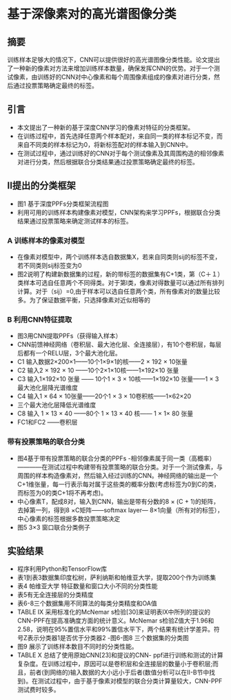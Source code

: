 # 基于深像素对的高光谱图像分类 #

## 摘要 ##
训练样本足够大的情况下，CNN可以提供很好的高光谱图像分类性能。论文提出了一种新的像素对方法来增加训练样本数量，确保发挥CNN的优势。对于一个测试像素，由训练好的CNN对中心像素和每个周围像素组成的像素对进行分类，然后通过投票策略确定最终的标签。

## 引言 ##
- 本文提出了一种新的基于深度CNN学习的像素对特征的分类框架。
- 在训练过程中，首先选择任意两个样本配对，来自同一类的样本标记不变，而来自不同类的样本标记为0，将新标签配对的样本输入到CNN中。
- 在测试过程中，通过训练好的CNN对于每个测试像素及其周围构造的相邻像素对进行分类，然后根据联合分类结果通过投票策略确定最终的标签。

## II提出的分类框架 ##
- 图1 基于深度PPFs分类框架流程图
- 利用可用的训练样本构建像素对模型，CNN架构来学习PPFs，根据联合分类结果通过投票策略来确定测试样本的标签。
　
### A 训练样本的像素对模型 ###
- 在像素对模型中，两个训练样本选自数据集X，若来自同类则sij的标签不变，若不同类则sij标签变为0 
- 图2说明了构建新数据集的过程，新的带标签的数据集有C+1类，第（C＋１）类样本可选自任意两个不同得类。对于第l类，像素对得数量可以通过所有排列计算。对于（sij）=0,由于样本可以选自任意两个类，所有像素对的数量比较多。为了保证数据平衡，只选择像素对近似相等的

### B 利用CNN特征提取 ###
- 图3用CNN提取PPFs（获得输入样本）
- CNN前馈神经网络（卷积层、最大池化层、全连接层），有10个卷积层，每层后都有一个RELU层，3个最大池化层。
- C1 输入数据2×200×1——10个1×9×1的核——2 × 192 × 10张量
- C2 输入2 × 192 × 10 ——10个2×1×10核——1×192×10 张量
- C3 输入1×192×10 张量 —— 10个1 × 3 × 10核——1×192×10 张量——1 × 3最大池化层降光谱维度
- C4 输入1 × 64 × 10张量——20个1 × 3 × 10卷积核——1×62×20 
- 三个最大池化层降低光谱维度
- C8 输入 1 × 13 × 40 ——80个 1 × 13 × 40 核—— 1 × 1× 80 张量
- FC1和FC2 ——卷积层

### 带有投票策略的联合分类 ###
- 图4基于带有投票策略的联合分类的PPFs
-相邻像素属于同一类（高概率）————在测试过程中构建带有投票策略的联合分类。对于一个测试像素，与周围的样本构造像素对，然后输入经过训练的CNN。神经网络的输出是一个C+1维张量，每一行表示每对属于这些类的概率分数(考虑标签为0到C的类，而标签为0的类C+1将不再考虑)。
- 中心像素T，配成8对，输入到CNN，输出是带有分数的8 × (C + 1)的矩阵，去掉第一列，得到8 ×C矩阵——softmax layer— 8×1向量（所有对的标签），中心像素的标签根据多数投票策略决定
- 图5 3×3 窗口联合分类例子
 
## 实验结果 ##
- 程序利用Python和TensorFlow库
- 表1到表3数据集印度松树，萨利纳斯和帕维亚大学，提取200个作为训练集
- 表4 帕维亚大学 特征数量和窗口大小不同的分类性能
- 表5有无全连接层的分类精度
- 表6-8三个数据集用不同算法的每类分类精度和OA值
- TABLE IX 采用标准化的McNemar s检验[30]来证明表IX中所列的提议的CNN-PPF在提高准确度方面的统计意义。McNemar s检验Z值大于1.96和2.58，说明在95%置信水平和99%置信水平下，两个结果有统计学差异。符号Z表示分类器1是否优于分类器2
-图6-图8 三个数据集的分类图
- 图9 展示了训练样本数目不同时的分类性能。
- TABLE X 总结了使用原始CNN[23]和提议的CNN- ppf进行训练和测试的计算复杂度。在训练过程中，原因可以是卷积层和全连接层的数量小于卷积层;而且，前者(到网络的)输入数据的大小远小于后者(数值分析可以在II-B节中找到)。在测试过程中，由于基于像素对模型的联合分类计算量较大，CNN-PPF测试费时较多。

